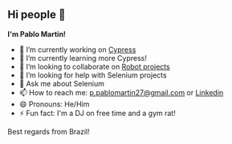 ## Hi people 👋

<b>I'm Pablo Martin!</b>

- 🔭 I’m currently working on [Cypress]([url](https://www.cypress.io/)) 
- 🌱 I’m currently learning more Cypress!
- 👯 I’m looking to collaborate on [Robot projects]([url](https://robotframework.org/))
- 🤔 I’m looking for help with Selenium projects
- 💬 Ask me about Selenium
- 📫 How to reach me: p.pablomartin27@gmail.com or [Linkedin]([url](https://www.linkedin.com/in/pabllomartin/))
- 😄 Pronouns: He/Him
- ⚡ Fun fact: I'm a DJ on free time and a gym rat!

Best regards from Brazil!
